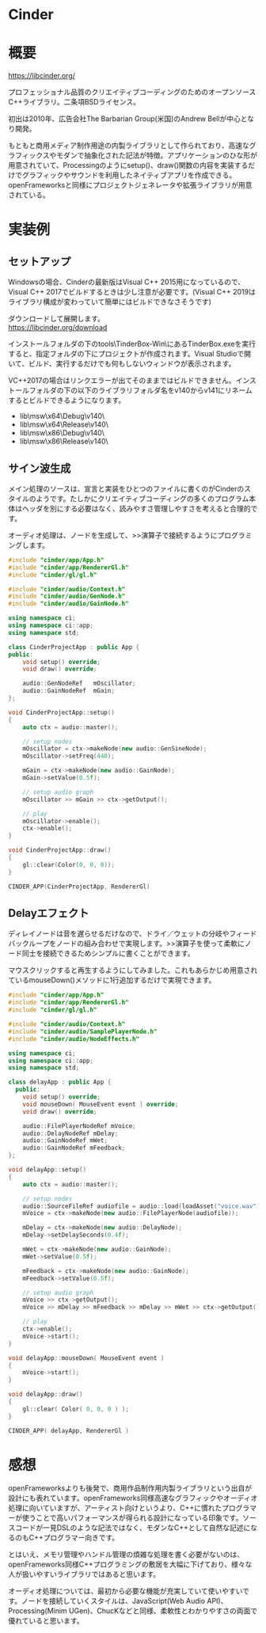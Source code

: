 Cinder
===

# 概要

https://libcinder.org/

プロフェッショナル品質のクリエイティブコーディングのためのオープンソースC++ライブラリ。二条項BSDライセンス。

初出は2010年、広告会社The Barbarian Group(米国)のAndrew Bellが中心となり開発。

もともと商用メディア制作用途の内製ライブラリとして作られており、高速なグラフィックスやモダンで抽象化された記法が特徴。アプリケーションのひな形が用意されていて、Processingのようにsetup()、draw()関数の内容を実装するだけでグラフィックやサウンドを利用したネイティブアプリを作成できる。openFrameworksと同様にプロジェクトジェネレータや拡張ライブラリが用意されている。

# 実装例

## セットアップ

Windowsの場合、Cinderの最新版はVisual C++ 2015用になっているので、Visual C++ 2017でビルドするときは少し注意が必要です。(Visual C++ 2019はライブラリ構成が変わっていて簡単にはビルドできなさそうです)

ダウンロードして展開します。  
https://libcinder.org/download

インストールフォルダの下のtools\TinderBox-Win\にあるTinderBox.exeを実行すると、指定フォルダの下にプロジェクトが作成されます。Visual Studioで開いて、ビルド、実行するだけでも何もしないウィンドウが表示されます。

VC++2017の場合はリンクエラーが出てそのままではビルドできません。インストールフォルダの下の以下のライブラリフォルダ名をv140からv141にリネームするとビルドできるようになります。

- lib\msw\x64\Debug\v140\
- lib\msw\x64\Release\v140\
- lib\msw\x86\Debug\v140\
- lib\msw\x86\Release\v140\


## サイン波生成

メイン処理のソースは、宣言と実装をひとつのファイルに書くのがCinderのスタイルのようです。たしかにクリエイティブコーディングの多くのプログラム本体はヘッダを別にする必要はなく、読みやすさ管理しやすさを考えると合理的です。

オーディオ処理は、ノードを生成して、>>演算子で接続するようにプログラミングします。

```c++
#include "cinder/app/App.h"
#include "cinder/app/RendererGl.h"
#include "cinder/gl/gl.h"

#include "cinder/audio/Context.h"
#include "cinder/audio/GenNode.h"
#include "cinder/audio/GainNode.h"

using namespace ci;
using namespace ci::app;
using namespace std;

class CinderProjectApp : public App {
public:
	void setup() override;
	void draw() override;

	audio::GenNodeRef	mOscillator;
	audio::GainNodeRef	mGain;
};

void CinderProjectApp::setup()
{
	auto ctx = audio::master();

	// setup nodes
	mOscillator = ctx->makeNode(new audio::GenSineNode);
	mOscillator->setFreq(440);

	mGain = ctx->makeNode(new audio::GainNode);
	mGain->setValue(0.5f);

	// setup audio graph
	mOscillator >> mGain >> ctx->getOutput();

	// play
	mOscillator->enable();
	ctx->enable();
}

void CinderProjectApp::draw()
{
	gl::clear(Color(0, 0, 0));
}

CINDER_APP(CinderProjectApp, RendererGl)
```


## Delayエフェクト

ディレイノードは音を遅らせるだけなので、ドライ／ウェットの分岐やフィードバックループをノードの組み合わせで実現します。>>演算子を使って柔軟にノード同士を接続できるためシンプルに書くことができます。

マウスクリックすると再生するようにしてみました。これもあらかじめ用意されているmouseDown()メソッドに1行追加するだけで実現できます。

```c++
#include "cinder/app/App.h"
#include "cinder/app/RendererGl.h"
#include "cinder/gl/gl.h"

#include "cinder/audio/Context.h"
#include "cinder/audio/SamplePlayerNode.h"
#include "cinder/audio/NodeEffects.h"

using namespace ci;
using namespace ci::app;
using namespace std;

class delayApp : public App {
  public:
	void setup() override;
	void mouseDown( MouseEvent event ) override;
	void draw() override;

	audio::FilePlayerNodeRef mVoice;
	audio::DelayNodeRef mDelay;
	audio::GainNodeRef mWet;
	audio::GainNodeRef mFeedback;
};

void delayApp::setup()
{
	auto ctx = audio::master();

	// setup nodes
	audio::SourceFileRef audiofile = audio::load(loadAsset("voice.wav"));
	mVoice = ctx->makeNode(new audio::FilePlayerNode(audiofile));

	mDelay = ctx->makeNode(new audio::DelayNode);
	mDelay->setDelaySeconds(0.4f);

	mWet = ctx->makeNode(new audio::GainNode);
	mWet->setValue(0.5f);

	mFeedback = ctx->makeNode(new audio::GainNode);
	mFeedback->setValue(0.5f);

	// setup audio graph
	mVoice >> ctx->getOutput();
	mVoice >> mDelay >> mFeedback >> mDelay >> mWet >> ctx->getOutput();

	// play
	ctx->enable();
	mVoice->start();
}

void delayApp::mouseDown( MouseEvent event )
{
	mVoice->start();
}

void delayApp::draw()
{
	gl::clear( Color( 0, 0, 0 ) );
}

CINDER_APP( delayApp, RendererGl )
```


# 感想

openFrameworksよりも後発で、商用作品制作用内製ライブラリという出自が設計にも表れています。openFrameworks同様高速なグラフィックやオーディオ処理に向いていますが、アーティスト向けというより、C++に慣れたプログラマーが使うことで高いパフォーマンスが得られる設計になっている印象です。ソースコードが一見DSLのような記法ではなく、モダンなC++として自然な記述になるのもC++プログラマー向きです。

とはいえ、メモリ管理やハンドル管理の煩雑な処理を書く必要がないのは、openFrameworks同様C++プログラミングの敷居を大幅に下げており、様々な人が扱いやすいライブラリではあると思います。

オーディオ処理については、最初から必要な機能が充実していて使いやすいです。ノードを接続していくスタイルは、JavaScript(Web Audio API)、Processing(Minim UGen)、ChucKなどと同様、柔軟性とわかりやすさの両面で優れていると思います。


